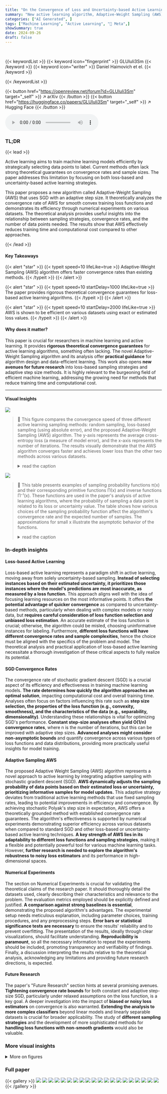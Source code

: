 ```yaml
---
title: "On the Convergence of Loss and Uncertainty-based Active Learning Algorithms"
summary: "New active learning algorithm, Adaptive-Weight Sampling (AWS), achieves faster convergence with theoretical guarantees, improving data efficiency for machine learning."
categories: ["AI Generated", ]
tags: ["Machine Learning", "Active Learning", "🏢 Meta",]
showSummary: true
date: 2024-09-26
draft: false
---
```


<br>

{{< keywordList >}}
{{< keyword icon="fingerprint" >}} GLUIuli3Sm {{< /keyword >}}
{{< keyword icon="writer" >}} Daniel Haimovich et el. {{< /keyword >}}
 
{{< /keywordList >}}

{{< button href="https://openreview.net/forum?id=GLUIuli3Sm" target="_self" >}}
↗ arXiv
{{< /button >}}
{{< button href="https://huggingface.co/papers/GLUIuli3Sm" target="_self" >}}
↗ Hugging Face
{{< /button >}}



<audio controls>
    <source src="https://ai-paper-reviewer.com/GLUIuli3Sm/podcast.wav" type="audio/wav">
    Your browser does not support the audio element.
</audio>


### TL;DR


{{< lead >}}

Active learning aims to train machine learning models efficiently by strategically selecting data points to label.  Current methods often lack strong theoretical guarantees on convergence rates and sample sizes. The paper addresses this limitation by focusing on both loss-based and uncertainty-based active learning strategies.

This paper proposes a new algorithm called Adaptive-Weight Sampling (AWS) that uses SGD with an adaptive step size. It theoretically analyzes the convergence rate of AWS for smooth convex training loss functions and demonstrates its efficiency through numerical experiments on various datasets.  The theoretical analysis provides useful insights into the relationship between sampling strategies, convergence rates, and the number of data points needed. The results show that AWS effectively reduces training time and computational cost compared to other approaches.

{{< /lead >}}


#### Key Takeaways

{{< alert "star" >}}
{{< typeit speed=10 lifeLike=true >}} Adaptive-Weight Sampling (AWS) algorithm offers faster convergence rates than existing methods. {{< /typeit >}}
{{< /alert >}}

{{< alert "star" >}}
{{< typeit speed=10 startDelay=1000 lifeLike=true >}} The paper provides rigorous theoretical convergence guarantees for loss-based active learning algorithms. {{< /typeit >}}
{{< /alert >}}

{{< alert "star" >}}
{{< typeit speed=10 startDelay=2000 lifeLike=true >}} AWS is shown to be efficient on various datasets using exact or estimated loss values. {{< /typeit >}}
{{< /alert >}}

#### Why does it matter?
This paper is crucial for researchers in machine learning and active learning.  It provides **rigorous theoretical convergence guarantees** for active learning algorithms, something often lacking. The novel Adaptive-Weight Sampling algorithm and its analysis offer **practical guidance** for algorithm design and data-efficient learning.  This work also opens **new avenues for future research** into loss-based sampling strategies and adaptive step size methods.  It is highly relevant to the burgeoning field of efficient machine learning, addressing the growing need for methods that reduce training time and computational cost.

------
#### Visual Insights



![](https://ai-paper-reviewer.com/GLUIuli3Sm/figures_8_1.jpg)

> 🔼 This figure compares the convergence speed of three different active learning sampling methods: random sampling, loss-based sampling (using absolute error), and the proposed Adaptive-Weight Sampling (AWS) algorithm.  The y-axis represents the average cross-entropy loss (a measure of model error), and the x-axis represents the number of iterations.  The results visually demonstrate that the AWS algorithm converges faster and achieves lower loss than the other two methods across various datasets.
> <details>
> <summary>read the caption</summary>
> Figure 1: Convergence in terms of average cross-entropy progressive loss of random sampling, loss-based sampling based on the absolute error loss, and our proposed algorithm (loss-based sampling with stochastic Polyak's step size). Our proposed algorithm outperforms the baselines in most cases.
> </details>





![](https://ai-paper-reviewer.com/GLUIuli3Sm/tables_5_1.jpg)

> 🔼 This table presents examples of sampling probability functions π(x) and their corresponding primitive functions Π(x) and inverse functions Π⁻¹(x).  These functions are used in the paper's analysis of active learning algorithms, where the probability of sampling a data point is related to its loss or uncertainty value.  The table shows how various choices of the sampling probability function affect the algorithm's convergence rate and the expected number of samples. The approximations for small x illustrate the asymptotic behavior of the functions.
> <details>
> <summary>read the caption</summary>
> Table 1: Examples of sampling probability functions.
> </details>





### In-depth insights


#### Loss-based Active Learning
Loss-based active learning represents a paradigm shift in active learning, moving away from solely uncertainty-based sampling. **Instead of selecting instances based on their estimated uncertainty, it prioritizes those instances where the model's predictions are most inaccurate, as measured by a loss function.** This approach aligns well with the idea of focusing learning resources on the most informative points.  It offers **the potential advantage of quicker convergence** as compared to uncertainty-based methods, particularly when dealing with complex models or noisy data, but **requires careful consideration of loss function selection and unbiased loss estimation**.  An accurate estimate of the loss function is crucial; otherwise, the algorithm could be misled, choosing uninformative instances for labeling.  Furthermore, **different loss functions will have different convergence rates and sample complexities**, hence the choice must be aligned with the specifics of the problem and model.  The theoretical analysis and practical application of loss-based active learning necessitate a thorough investigation of these critical aspects to fully realize its potential.

#### SGD Convergence Rates
The convergence rate of stochastic gradient descent (SGD) is a crucial aspect of its efficiency and effectiveness in training machine learning models.  **The rate determines how quickly the algorithm approaches an optimal solution**, impacting computational cost and overall training time.  Analyses often focus on factors influencing this rate such as **step size selection, the properties of the loss function (e.g., convexity, smoothness), and the characteristics of the data (e.g., separability, dimensionality)**.  Understanding these relationships is vital for optimizing SGD's performance.  **Constant step-size analyses often yield O(1/n) convergence rates**, where n is the number of iterations, but this can be improved with adaptive step sizes. **Advanced analyses might consider non-asymptotic bounds** and quantify convergence across various types of loss functions and data distributions, providing more practically useful insights for model training.

#### Adaptive Sampling AWS
The proposed Adaptive Weight Sampling (AWS) algorithm represents a novel approach to active learning by integrating adaptive sampling with stochastic gradient descent (SGD).  **AWS dynamically adjusts the sampling probability of data points based on their estimated loss or uncertainty, prioritizing informative samples for model updates.** This adaptive strategy deviates from traditional active learning methods that use fixed sampling rates, leading to potential improvements in efficiency and convergence. By achieving stochastic Polyak's step size in expectation, AWS offers a theoretically grounded method with established convergence rate guarantees.  The algorithm's effectiveness is supported by numerical experiments demonstrating superior efficiency across various datasets when compared to standard SGD and other loss-based or uncertainty-based active learning techniques.  **A key strength of AWS lies in its adaptability to different loss functions and sampling strategies**,  making it a flexible and potentially powerful tool for various machine learning tasks.  However, **further research is needed to explore the algorithm's robustness to noisy loss estimators** and its performance in high-dimensional spaces.

#### Numerical Experiments
The section on Numerical Experiments is crucial for validating the theoretical claims of the research paper.  It should thoroughly detail the datasets used, clearly describing their characteristics and relevance to the problem. The evaluation metrics employed should be explicitly defined and justified.  **A comparison against strong baselines is essential**, demonstrating the proposed algorithm's advantages. The experimental setup needs meticulous explanation, including parameter choices, training procedures, and any preprocessing steps.  **Error bars or statistical significance tests are necessary** to ensure the results' reliability and to prevent overfitting.  The presentation of the results, ideally through clear visualizations, should facilitate understanding.  **Reproducibility is paramount**, so all the necessary information to repeat the experiments should be included, promoting transparency and verifiability of findings.  Finally, a discussion interpreting the results relative to the theoretical analysis, acknowledging any limitations and providing future research directions, is expected.

#### Future Research
The paper's "Future Research" section hints at several promising avenues.  **Tightening convergence rate bounds** for both constant and adaptive step-size SGD, particularly under relaxed assumptions on the loss function, is a key goal.  A deeper investigation into the impact of **biased or noisy loss estimators** on convergence is also warranted.  **Extending the analysis to more complex classifiers** beyond linear models and linearly separable datasets is crucial for broader applicability. The study of **different sampling strategies** and the development of more sophisticated methods for **handling loss functions with non-smooth gradients** would also be valuable.


### More visual insights

<details>
<summary>More on figures
</summary>


![](https://ai-paper-reviewer.com/GLUIuli3Sm/figures_9_1.jpg)

> 🔼 This figure compares the performance of three different sampling methods: random sampling, loss-based sampling using absolute error, and the proposed Adaptive-Weight Sampling (AWS) algorithm, in terms of average cross-entropy progressive loss.  Progressive loss is calculated sequentially on each datapoint. The x-axis represents the number of iterations, and the y-axis represents the average cross-entropy loss. The AWS method consistently shows lower loss than the other two, demonstrating its superior performance.
> <details>
> <summary>read the caption</summary>
> Figure 1: Convergence in terms of average cross-entropy progressive loss of random sampling, loss-based sampling based on the absolute error loss, and our proposed algorithm (loss-based sampling with stochastic Polyak's step size). Our proposed algorithm outperforms the baselines in most cases.
> </details>



![](https://ai-paper-reviewer.com/GLUIuli3Sm/figures_19_1.jpg)

> 🔼 This figure shows the sampling probability function π* for different values of the parameter a in the generalized smooth hinge loss function. The parameter a controls the smoothness of the hinge loss function, with larger values of a resulting in smoother functions that approach the standard hinge loss function as a goes to infinity.  The plot demonstrates that as the value of a increases, the sampling probability function π* becomes increasingly concave, approaching the behavior of the standard hinge loss function as a approaches infinity.
> <details>
> <summary>read the caption</summary>
> Figure 3: Sampling probability function for the family of generalized smooth hinge loss functions.
> </details>



![](https://ai-paper-reviewer.com/GLUIuli3Sm/figures_27_1.jpg)

> 🔼 This figure compares the performance of three different sampling methods for active learning: random sampling, loss-based sampling (using the absolute error loss), and the proposed Adaptive-Weight Sampling (AWS) algorithm. The y-axis represents the average cross-entropy progressive loss, while the x-axis shows the number of iterations.  The results demonstrate that the AWS algorithm consistently achieves lower loss than the other two methods across various datasets, showcasing its efficiency in active learning.
> <details>
> <summary>read the caption</summary>
> Figure 1: Convergence in terms of average cross-entropy progressive loss of random sampling, loss-based sampling based on the absolute error loss, and our proposed algorithm (loss-based sampling with stochastic Polyak's step size). Our proposed algorithm outperforms the baselines in most cases.
> </details>



![](https://ai-paper-reviewer.com/GLUIuli3Sm/figures_31_1.jpg)

> 🔼 This figure demonstrates the efficiency of different sampling methods in active learning. The x-axis represents the labeling cost (number of labeled instances used for training), and the y-axis represents the average cross-entropy loss. Three sampling strategies are compared: random sampling, loss-based sampling (proportional to absolute error loss), and the proposed Adaptive-Weight Sampling (AWS-PA) algorithm.  The results show that AWS-PA outperforms both random and loss-based sampling, achieving lower cross-entropy loss at the same labeling cost. This indicates that AWS-PA effectively selects more informative samples for training, leading to faster convergence and higher model accuracy.
> <details>
> <summary>read the caption</summary>
> Figure 5: Average cross entropy loss as a function of labeling cost for different sampling methods.
> </details>



![](https://ai-paper-reviewer.com/GLUIuli3Sm/figures_31_2.jpg)

> 🔼 This figure compares the convergence rate of three different active learning algorithms: random sampling, loss-based sampling (using absolute error), and the proposed Adaptive-Weight Sampling (AWS) algorithm.  The y-axis shows the average cross-entropy progressive loss, which is a measure of how well the model is learning over time.  The x-axis represents the number of iterations.  The AWS algorithm consistently shows faster convergence than the other methods, indicating its improved efficiency in active learning.
> <details>
> <summary>read the caption</summary>
> Figure 1: Convergence in terms of average cross-entropy progressive loss of random sampling, loss-based sampling based on the absolute error loss, and our proposed algorithm (loss-based sampling with stochastic Polyak's step size). Our proposed algorithm outperforms the baselines in most cases.
> </details>



![](https://ai-paper-reviewer.com/GLUIuli3Sm/figures_31_3.jpg)

> 🔼 The figure compares the performance of three different sampling methods: random sampling, loss-based sampling (absloss), and the proposed Adaptive-Weight Sampling (AWS-PA) algorithm. The y-axis represents the average cross-entropy progressive loss, which measures the model's error during training. The x-axis shows the number of iterations or data points processed.  The plot shows that AWS-PA consistently achieves lower loss than the other two methods, indicating its superior efficiency in learning from a limited set of labeled data.
> <details>
> <summary>read the caption</summary>
> Figure 1: Convergence in terms of average cross-entropy progressive loss of random sampling, loss-based sampling based on the absolute error loss, and our proposed algorithm (loss-based sampling with stochastic Polyak's step size). Our proposed algorithm outperforms the baselines in most cases.
> </details>



![](https://ai-paper-reviewer.com/GLUIuli3Sm/figures_32_1.jpg)

> 🔼 This figure compares the performance of three different sampling methods for active learning: random sampling, loss-based sampling (using absolute error), and the proposed Adaptive-Weight Sampling (AWS) algorithm.  The y-axis represents the average cross-entropy loss, and the x-axis represents the number of iterations.  The results show that AWS consistently achieves lower loss values than the other two methods across six different datasets, demonstrating its improved efficiency.
> <details>
> <summary>read the caption</summary>
> Figure 1: Convergence in terms of average cross-entropy progressive loss of random sampling, loss-based sampling based on the absolute error loss, and our proposed algorithm (loss-based sampling with stochastic Polyak's step size). Our proposed algorithm outperforms the baselines in most cases.
> </details>



![](https://ai-paper-reviewer.com/GLUIuli3Sm/figures_33_1.jpg)

> 🔼 This figure compares the performance of active learning using two different methods for estimating the absolute error loss: one using the ground truth value and the other using an estimator.  The results show that the estimator performs similarly to using the ground truth loss values across six different datasets. The graph plots the average cross-entropy loss against the number of iterations, visualizing how both methods converge over time.  This suggests that using an estimator for the loss does not significantly impede the performance of the active learning algorithm.
> <details>
> <summary>read the caption</summary>
> Figure 2: Active learning sampling based on an estimator of the absolute error loss performs on par with the sampling based on the ground truth value of absolute error loss.
> </details>



![](https://ai-paper-reviewer.com/GLUIuli3Sm/figures_33_2.jpg)

> 🔼 This figure compares the convergence speed of two different optimization methods: SGD with a constant step size and SGD with Polyak's step size.  The experiment is conducted on a subset of the mushrooms dataset, with only 1% and 10% of the data being sampled at each iteration. The graph shows the average cross-entropy loss over iterations. The results demonstrate that using Polyak's step size leads to faster convergence compared to using a constant step size, even when the amount of data used for training is considerably limited.
> <details>
> <summary>read the caption</summary>
> Figure 10: Average cross-entropy progressive loss of Polyak's step size compared to SGD with constant step size, for 1% and 10% sampling from the mushrooms data.
> </details>



![](https://ai-paper-reviewer.com/GLUIuli3Sm/figures_34_1.jpg)

> 🔼 This figure shows the robustness of the proposed Adaptive-Weight Sampling algorithm against the noise in the absolute error loss estimator. The y-axis represents the average cross-entropy loss, and the x-axis represents the number of iterations. Four lines are plotted representing different noise levels in the estimator, controlled by parameter 'a': high noise (a=1), medium noise (a=2.5), low noise (a=100), and no noise (a=∞, the baseline). The results demonstrate that the algorithm remains effective even with considerable noise in the loss estimation.
> <details>
> <summary>read the caption</summary>
> Figure 11: Robustness of the proposed sampling approach with adaptive Polyak’s step size for different variance var[labs] = labs(1 − labs)/(a + labs) noise levels of absolute error loss estimator: (low) a = 100, (medium) a = 2.5, and (high) a = 1.
> </details>



</details>






### Full paper

{{< gallery >}}
<img src="https://ai-paper-reviewer.com/GLUIuli3Sm/1.png" class="grid-w50 md:grid-w33 xl:grid-w25" />
<img src="https://ai-paper-reviewer.com/GLUIuli3Sm/2.png" class="grid-w50 md:grid-w33 xl:grid-w25" />
<img src="https://ai-paper-reviewer.com/GLUIuli3Sm/3.png" class="grid-w50 md:grid-w33 xl:grid-w25" />
<img src="https://ai-paper-reviewer.com/GLUIuli3Sm/4.png" class="grid-w50 md:grid-w33 xl:grid-w25" />
<img src="https://ai-paper-reviewer.com/GLUIuli3Sm/5.png" class="grid-w50 md:grid-w33 xl:grid-w25" />
<img src="https://ai-paper-reviewer.com/GLUIuli3Sm/6.png" class="grid-w50 md:grid-w33 xl:grid-w25" />
<img src="https://ai-paper-reviewer.com/GLUIuli3Sm/7.png" class="grid-w50 md:grid-w33 xl:grid-w25" />
<img src="https://ai-paper-reviewer.com/GLUIuli3Sm/8.png" class="grid-w50 md:grid-w33 xl:grid-w25" />
<img src="https://ai-paper-reviewer.com/GLUIuli3Sm/9.png" class="grid-w50 md:grid-w33 xl:grid-w25" />
<img src="https://ai-paper-reviewer.com/GLUIuli3Sm/10.png" class="grid-w50 md:grid-w33 xl:grid-w25" />
<img src="https://ai-paper-reviewer.com/GLUIuli3Sm/11.png" class="grid-w50 md:grid-w33 xl:grid-w25" />
<img src="https://ai-paper-reviewer.com/GLUIuli3Sm/12.png" class="grid-w50 md:grid-w33 xl:grid-w25" />
<img src="https://ai-paper-reviewer.com/GLUIuli3Sm/13.png" class="grid-w50 md:grid-w33 xl:grid-w25" />
<img src="https://ai-paper-reviewer.com/GLUIuli3Sm/14.png" class="grid-w50 md:grid-w33 xl:grid-w25" />
<img src="https://ai-paper-reviewer.com/GLUIuli3Sm/15.png" class="grid-w50 md:grid-w33 xl:grid-w25" />
<img src="https://ai-paper-reviewer.com/GLUIuli3Sm/16.png" class="grid-w50 md:grid-w33 xl:grid-w25" />
<img src="https://ai-paper-reviewer.com/GLUIuli3Sm/17.png" class="grid-w50 md:grid-w33 xl:grid-w25" />
<img src="https://ai-paper-reviewer.com/GLUIuli3Sm/18.png" class="grid-w50 md:grid-w33 xl:grid-w25" />
<img src="https://ai-paper-reviewer.com/GLUIuli3Sm/19.png" class="grid-w50 md:grid-w33 xl:grid-w25" />
<img src="https://ai-paper-reviewer.com/GLUIuli3Sm/20.png" class="grid-w50 md:grid-w33 xl:grid-w25" />
{{< /gallery >}}